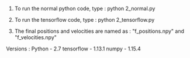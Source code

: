 1. To run the normal python code, type :
	python 2_normal.py

2. To run the tensorflow code, type :
	python 2_tensorflow.py

3. The final positions and velocities are named as : 
	"f_positions.npy" and "f_velocities.npy"
	
Versions :
	Python - 2.7
	tensorflow - 1.13.1
	numpy - 1.15.4
